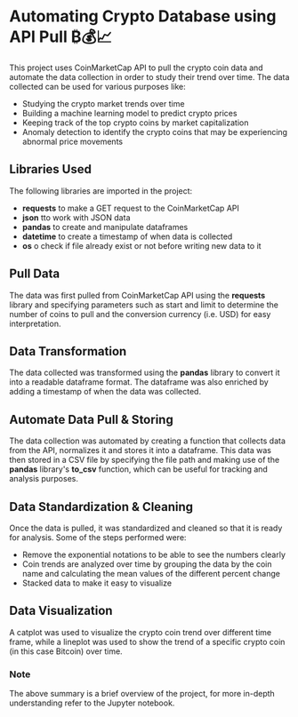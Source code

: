 
# Automating Crypto Database using API Pull ₿💰📈

This project uses CoinMarketCap API to pull the crypto coin data and automate the data collection in order to study their trend over time. The data collected can be used for various purposes like:

- Studying the crypto market trends over time
- Building a machine learning model to predict crypto prices
- Keeping track of the top crypto coins by market capitalization
- Anomaly detection to identify the crypto coins that may be experiencing abnormal price movements

## Libraries Used

The following libraries are imported in the project:

- **requests** to make a GET request to the CoinMarketCap API
- **json** tto work with JSON data
- **pandas** to create and manipulate dataframes
- **datetime** to create a timestamp of when data is collected
- **os** o check if file already exist or not before writing new data to it

## Pull Data

The data was first pulled from CoinMarketCap API using the **requests** library and specifying parameters such as start and limit to determine the number of coins to pull and the conversion currency (i.e. USD) for easy interpretation.

## Data Transformation

The data collected was transformed using the **pandas** library to convert it into a readable dataframe format. The dataframe was also enriched by adding a timestamp of when the data was collected.

## Automate Data Pull & Storing

The data collection was automated by creating a function that collects data from the API, normalizes it and stores it into a dataframe. This data was then stored in a CSV file by specifying the file path and making use of the **pandas** library's **to_csv** function, which can be useful for tracking and analysis purposes.

## Data Standardization & Cleaning
Once the data is pulled, it was standardized and cleaned so that it is ready for analysis. Some of the steps performed were:

- Remove the exponential notations to be able to see the numbers clearly
- Coin trends are analyzed over time by grouping the data by the coin name and calculating the mean values of the different percent change
- Stacked data to make it easy to visualize

## Data Visualization

A catplot was used to visualize the crypto coin trend over different time frame, while a lineplot was used to show the trend of a specific crypto coin (in this case Bitcoin) over time.

### Note
The above summary is a brief overview of the project, for more in-depth understanding refer to the Jupyter notebook.


